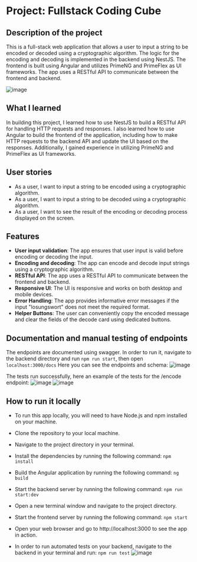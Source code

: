 # Project: Fullstack Coding Cube

## Description of the project
This is a full-stack web application that allows a user to input a string to be encoded or decoded using a cryptographic algorithm. The logic for the encoding and decoding is implemented in the backend using NestJS. The frontend is built using Angular and utilizes PrimeNG and PrimeFlex as UI frameworks. The app uses a RESTful API to communicate between the frontend and backend.

![image](https://user-images.githubusercontent.com/117353352/222986470-bb2f4565-be8a-41ed-883c-98fb643cdaea.png)


## What I learned
In building this project, I learned how to use NestJS to build a RESTful API for handling HTTP requests and responses. I also learned how to use Angular to build the frontend of the application, including how to make HTTP requests to the backend API and update the UI based on the responses. Additionally, I gained experience in utilizing PrimeNG and PrimeFlex as UI frameworks.

## User stories
* As a user, I want to input a string to be encoded using a cryptographic algorithm.
* As a user, I want to input a string to be decoded using a cryptographic algorithm.
* As a user, I want to see the result of the encoding or decoding process displayed on the screen.

## Features
* **User input validation**: The app ensures that user input is valid before encoding or decoding the input.
* **Encoding and decoding**: The app can encode and decode input strings using a cryptographic algorithm.
* **RESTful API**: The app uses a RESTful API to communicate between the frontend and backend.
* **Responsive UI**: The UI is responsive and works on both desktop and mobile devices.
* **Error Handling**: The app provides informative error messages if the input "losungswort" does not meet the required format.
* **Helper Buttons**: The user can conveniently copy the encoded message and clear the fields of the decode card using dedicated buttons.

## Documentation and manual testing of endpoints
The endpoints are documented using swagger. In order to run it, navigate to the backend directory and run ``npm run start``, then open ``localhost:3000/docs``
Here you can see the endpoints and schema:
![image](https://user-images.githubusercontent.com/117353352/223062883-f7acfcc2-2b57-43dc-a28a-18e1a3ce53e1.png)

The tests run successfully, here an example of the tests for the /encode endpoint:
![image](https://user-images.githubusercontent.com/117353352/223063342-fa2a2445-15b9-4993-8b6c-31d6c98d0581.png)
![image](https://user-images.githubusercontent.com/117353352/223063439-a2f6a747-2f18-432d-9f01-b7aa80cc8803.png)

## How to run it locally
* To run this app locally, you will need to have Node.js and npm installed on your machine.

* Clone the repository to your local machine.
* Navigate to the project directory in your terminal.
* Install the dependencies by running the following command: ``npm install``
* Build the Angular application by running the following command: ``ng build``
* Start the backend server by running the following command: ``npm run start:dev``
* Open a new terminal window and navigate to the project directory.
* Start the frontend server by running the following command: ``npm start``
* Open your web browser and go to http://localhost:3000 to see the app in action.
* In order to run automated tests on your backend, navigate to the backend in your terminal and run: ``npm run test``
  ![image](https://user-images.githubusercontent.com/117353352/223152543-9c10f358-6401-4364-86be-b4b4e7e508db.png)

